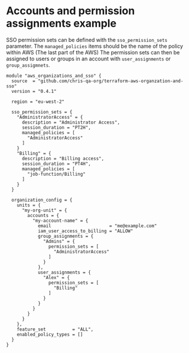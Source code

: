 # Accounts and permission assignments example

SSO permission sets can be defined with the `sso_permission_sets` parameter. The `managed_policies` items should be the name of the policy within AWS (The last part of the AWS)
The permission sets can then be assigned to users or groups in an account with `user_assignments` or `group_assigmnets`.

```
module "aws_organizations_and_sso" {
  source  = "github.com/chris-qa-org/terraform-aws-organzation-and-sso"
  version = "0.4.1"

  region = "eu-west-2"

  sso_permission_sets = {
    "AdministratorAccess" = {
      description = "Administrator Access",
      session_duration = "PT2H",
      managed_policies = [
        "AdministratorAccess"
      ]
    }
    "Billing" = {
      description = "Billing access",
      session_duration = "PT4H",
      managed_policies = [
        "job-function/Billing"
      ]
    }
  }

  organization_config = {
    units = {
      "my-org-unit" = {
        accounts = {
          "my-account-name" = {
            email                      = "me@example.com"
            iam_user_access_to_billing = "ALLOW"
            group_assignments = {
              "Admins" = {
                permission_sets = [
                  "AdministratorAccess"
                ]
              }
            },
            user_assignments = {
              "Alex" = {
                permission_sets = [
                  "Billing"
                ]
              }
            }
          }
        }
      }
    },
    feature_set          = "ALL",
    enabled_policy_types = []
  }
}
```
